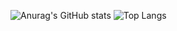 ![Anurag's GitHub stats](https://github-readme-stats.vercel.app/api?username=Paulem79&show_icons=true&theme=onedark)
![Top Langs](https://github-readme-stats.vercel.app/api/top-langs/?username=Paulem79&theme=onedark&layout=pie)

